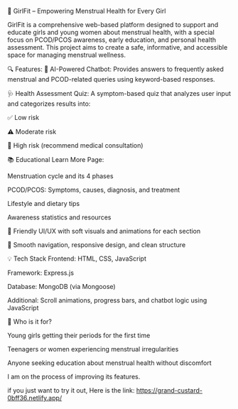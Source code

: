 🌸 GirlFit – Empowering Menstrual Health for Every Girl


GirlFit is a comprehensive web-based platform designed to support and educate girls and young women about menstrual health, with a special focus on PCOD/PCOS awareness, early education, and personal health assessment. This project aims to create a safe, informative, and accessible space for managing menstrual wellness.

🔍 Features: 
💬 AI-Powered Chatbot: Provides answers to frequently asked menstrual and PCOD-related queries using keyword-based responses.

🩺 Health Assessment Quiz: A symptom-based quiz that analyzes user input and categorizes results into:

✅ Low risk

⚠️ Moderate risk

🚨 High risk (recommend medical consultation)

📚 Educational Learn More Page:

Menstruation cycle and its 4 phases

PCOD/PCOS: Symptoms, causes, diagnosis, and treatment

Lifestyle and dietary tips

Awareness statistics and resources

🎨 Friendly UI/UX with soft visuals and animations for each section

🔗 Smooth navigation, responsive design, and clean structure

💡 Tech Stack
Frontend: HTML, CSS, JavaScript

Framework: Express.js

Database: MongoDB (via Mongoose)

Additional: Scroll animations, progress bars, and chatbot logic using JavaScript

👧 Who is it for?

Young girls getting their periods for the first time

Teenagers or women experiencing menstrual irregularities

Anyone seeking education about menstrual health without discomfort

I am on the process of improving its features.

if you just want to try it out, Here is the link:  https://grand-custard-0bff36.netlify.app/

